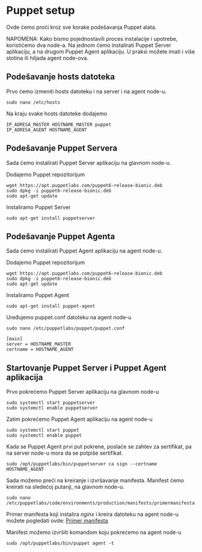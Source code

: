 # Puppet setup
Ovde ćemo proći kroz sve korake podešavanja Puppet alata.

NAPOMENA: Kako bismo pojednostavili proces instalacije i upotrebe, koristićemo dva node-a. Na jednom ćemo instalirati Puppet Server aplikaciju, a na drugom Puppet Agent aplikaciju. U praksi možete imati i više stotina ili hiljada agent node-ova.

## Podešavanje hosts datoteka
Prvo ćemo izmeniti hosts datoteku i na server i na agent node-u.

~~~
sudo nano /etc/hosts
~~~

Na kraju svake hosts datoteke dodajemo
~~~
IP_ADRESA_MASTER HOSTNAME_MASTER puppet
IP_ADRESA_AGENT HOSTNAME_AGENT
~~~

## Podešavanje Puppet Servera

Sada ćemo instalirati Puppet Server aplikaciju na glavnom node-u.

Dodajemo Puppet repozitorijum
~~~
wget https://apt.puppetlabs.com/puppet6-release-bionic.deb
sudo dpkg -i puppet6-release-bionic.deb
sudo apt-get update
~~~
Instaliramo Puppet Server
~~~
sudo apt-get install puppetserver
~~~

## Podešavanje Puppet Agenta
Sada ćemo instalirati Puppet Agent aplikaciju na agent node-u.

Dodajemo Puppet repozitorijum
~~~
wget https://apt.puppetlabs.com/puppet6-release-bionic.deb
sudo dpkg -i puppet6-release-bionic.deb
sudo apt-get update
~~~
Instaliramo Puppet Agent
~~~
sudo apt-get install puppet-agent
~~~
Uređujemo puppet.conf datoteku na agent node-u
~~~
sudo nano /etc/puppetlabs/puppet/puppet.conf
~~~
~~~
[main]
server = HOSTNAME_MASTER
certname = HOSTNAME_AGENT
~~~

## Startovanje Puppet Server i Puppet Agent aplikacija

Prvo pokrećemo Puppet Server aplikaciju na glavnom node-u
~~~
sudo systemctl start puppetserver
sudo systemctl enable puppetserver
~~~

Zatim pokrećemo Puppet Agent aplikaciju na agent node-u
~~~
sudo systemctl start puppet
sudo systemctl enable puppet
~~~

Kada se Puppet Agent prvi put pokrene, poslaće se zahtev za sertifikat, pa na server node-u mora da se potpiše sertifikat.
~~~
sudo /opt/puppetlabs/bin/puppetserver ca sign --certname HOSTNAME_AGENT
~~~

Sada možemo preći na kreiranje i izvršavanje manifesta. Manifest ćemo kreirati na sledećoj putanji, na glavnom node-u. 
~~~
sudo nano /etc/puppetlabs/code/environments/production/manifests/primermanifesta.pp
~~~

Primer manifesta koji instalira *nginx* i kreira datoteku na agent node-u možete pogledati ovde:  [Primer manifesta](<primermanifesta1.pp>)

Manifest možemo izvršiti komandom koju pokrećemo na agent node-u
~~~ 
sudo /opt/puppetlabs/bin/puppet agent -t
~~~

